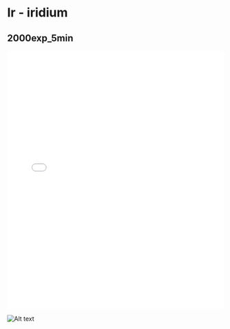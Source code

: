 # Ir - iridium

## 2000exp_5min

<iframe src="../Ir_2000exp_5min.html" width="100%" height="600px" frameborder="0"></iframe>

![Alt text](Ir_2000exp_5min.png)

